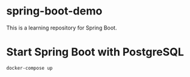 # spring-boot-demo

This is a learning repository for Spring Boot.

# Start Spring Boot with PostgreSQL
```
docker-compose up
```
